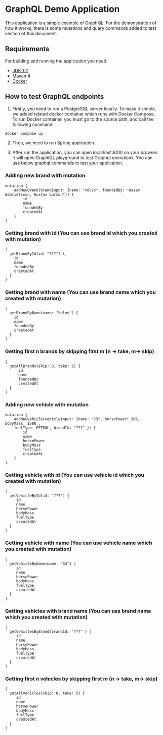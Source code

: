 # GraphQL Demo Application
This application is a simple example of GraphQL. For the demonstration of how it works, there is some mutations and query commands added to test section of this document.
## Requirements
For building and running the application you need:

- [JDK 1.11](https://www.oracle.com/java/technologies/javase-jdk11-downloads.html)
- [Maven 4](https://maven.apache.org)
- [Docker](https://docs.docker.com/get-docker/)

## How to test GraphQL endpoints

1. Firstly, you need to run a PostgreSQL server locally. To make it simple, we added related docker container which runs with Docker Compose.
To run Docker container, you must go to the source path, and call the following command:

```
docker compose up
```

2. Then, we need to run Spring application.

3. After run the application, you can open localhost:8010 on your browser.
It will open GraphiQL playground to test Graphql operations. You can use below
graphql commands to test your application.

### Adding new brand with mutation

```
mutation {
    addNewBrand(brandInput: {name: "Volvo", foundedBy: "Assar Gabrielsson, Gustav Larson"}) {
        id
        name
        foundedBy
        createdAt
    }
}
```
### Getting brand with id (You can use brand id which you created with mutation)

```
{
  getBrandById(id: "???") {
    id
    name
    foundedBy
    createdAt
  }
}
```
### Getting brand with name (You can use brand name which you created with mutation)

```
{
  getBrandByName(name: "Volvo") {
    id
    name
    foundedBy
    createdAt
  }
}
```
### Getting first n brands by skipping first m (n -> take, m-> skip)

```
{
  getAllBrands(skip: 0, take: 5) {
      id
      name
      foundedBy
      createdAt
  }
}
```
### Adding new vehicle with mutation

```
mutation {
    addNewVehicle(vehicleInput: {name: "S3", horsePower: 306, bodyMass: 1500 , 
    fuelType: PETROL, brandId: "???" }) {
        id
        name
        horsePower
        bodyMass
        fuelType
        createdAt
    }
}
```
### Getting vehicle with id (You can use vehicle id which you created with mutation)

```
{
  getVehicleById(id: "???") {
     id
     name
     horsePower
     bodyMass
     fuelType
     createdAt
  }
}
```
### Getting vehicle with name (You can use vehicle name which you created with mutation)

```
{
  getVehicleByName(name: "S3") {
     id
     name
     horsePower
     bodyMass
     fuelType
     createdAt
  }
}
```
### Getting vehicles with brand name (You can use brand name which you created with mutation)

```
{
  getVehiclesByBrand(brandId: "???" ) {
     id
     name
     horsePower
     bodyMass
     fuelType
     createdAt
  }
}
```
### Getting first n vehicles by skipping first m (n -> take, m-> skip)

```
{
  getAllVehicles(skip: 0, take: 5) {
     id
     name
     horsePower
     bodyMass
     fuelType
     createdAt
  }
}
```
